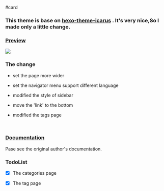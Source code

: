 #card

### This theme is base on [hexo-theme-icarus](https://github.com/ppoffice/hexo-theme-icarus) . It's very nice,So I made only a little change.

###  [Preview](http://yohnz.github.io/)

![](https://github.com/yohnz/hexo-theme-card/blob/master/source/css/images/hexo-theme-card.png "")

### The change

- set the page more wider
- set the navigator menu support different language
- modified the style of sidebar
- move the 'link' to the bottom
- modified the tags page

  ​

### [Documentation](https://github.com/ppoffice/hexo-theme-icarus/wiki)

Pase see the original author's documentation.



### TodoList

- [X]  The categories page

- [X]  The tag page

